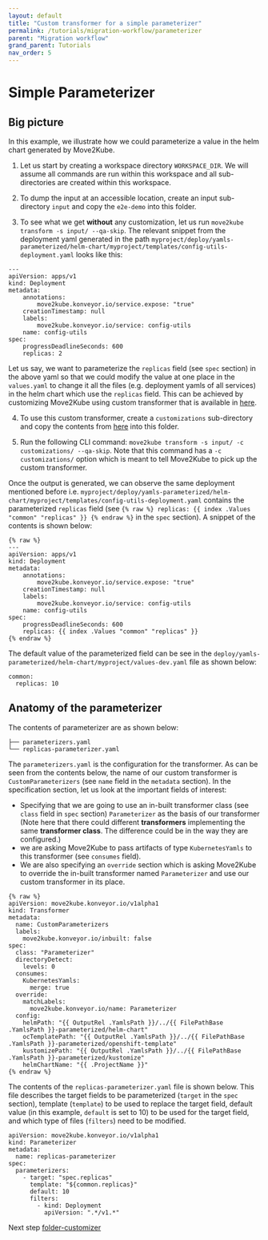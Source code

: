 ```yaml
---
layout: default
title: "Custom transformer for a simple parameterizer"
permalink: /tutorials/migration-workflow/parameterizer
parent: "Migration workflow"
grand_parent: Tutorials
nav_order: 5
---
```


# Simple Parameterizer

## Big picture

In this example, we illustrate how we could parameterize a value in the helm chart generated by Move2Kube. 

1. Let us start by creating a workspace directory `WORKSPACE_DIR`. We will assume all commands are run within this workspace and all sub-directories are created within this workspace.

2. To dump the input at an accessible location, create an input sub-directory `input` and copy the `e2e-demo` into this folder.

3. To see what we get **without** any customization, let us run `move2kube transform -s input/ --qa-skip`. The relevant snippet from the deployment yaml generated in the path  `myproject/deploy/yamls-parameterized/helm-chart/myproject/templates/config-utils-deployment.yaml` looks like this:
```
---
apiVersion: apps/v1
kind: Deployment
metadata:
    annotations:
        move2kube.konveyor.io/service.expose: "true"
    creationTimestamp: null
    labels:
        move2kube.konveyor.io/service: config-utils
    name: config-utils
spec:
    progressDeadlineSeconds: 600
    replicas: 2
```

Let us say, we want to parameterize the `replicas` field (see `spec` section) in the above yaml so that we could modify the value at one place in the `values.yaml` to change it all the files (e.g. deployment yamls of all services) in the helm chart which use the `replicas` field. This can be achieved by customizing Move2Kube using custom transformer that is available in [here](https://github.com/konveyor/move2kube-transformers/tree/main/parameterizers/simple-example/).

4. To use this custom transformer, create a `customizations` sub-directory and copy the contents from [here](https://github.com/konveyor/move2kube-transformers/tree/main/parameterizers/simple-example/) into this folder.

5. Run the following CLI command: `move2kube transform -s input/ -c customizations/ --qa-skip`. Note that this command has a `-c customizations/` option which is meant to tell Move2Kube to pick up the custom transformer. 

Once the output is generated, we can observe the same deployment mentioned before i.e. `myproject/deploy/yamls-parameterized/helm-chart/myproject/templates/config-utils-deployment.yaml` contains the parameterized `replicas` field (see `{% raw %} replicas: {{ index .Values "common" "replicas" }} {% endraw %}` in the `spec` section). A snippet of the contents is shown below:
```
{% raw %}
---
apiVersion: apps/v1
kind: Deployment
metadata:
    annotations:
        move2kube.konveyor.io/service.expose: "true"
    creationTimestamp: null
    labels:
        move2kube.konveyor.io/service: config-utils
    name: config-utils
spec:
    progressDeadlineSeconds: 600
    replicas: {{ index .Values "common" "replicas" }}
{% endraw %}
```
The default value of the parameterized field can be see in the `deploy/yamls-parameterized/helm-chart/myproject/values-dev.yaml` file as shown below:
```
common:
  replicas: 10
```

## Anatomy of the parameterizer
The contents of parameterizer are as shown below:
```
├── parameterizers.yaml
└── replicas-parameterizer.yaml
```
The `parameterizers.yaml` is the configuration for the transformer. As can be seen from the contents below, the name of our custom transformer is `CustomParameterizers` (see `name` field in the `metadata` section). In the specification section, let us look at the important fields of interest:
- Specifying that we are going to use an in-built transformer class (see `class` field in `spec` section) `Parameterizer` as the basis of our transformer (Note here that there could different **transformers** implementing the same **transformer class**. The difference could be in the way they are configured.)
- we are asking Move2Kube to pass artifacts of type `KubernetesYamls` to this transformer (see `consumes` field).
- We are also specifying an `override` section which is asking Move2Kube to override the in-built transformer named `Parameterizer` and use our custom transformer in its place.

```
{% raw %}
apiVersion: move2kube.konveyor.io/v1alpha1
kind: Transformer
metadata:
  name: CustomParameterizers
  labels: 
    move2kube.konveyor.io/inbuilt: false
spec:
  class: "Parameterizer"
  directoryDetect:
    levels: 0
  consumes:
    KubernetesYamls:
      merge: true
  override:
    matchLabels: 
      move2kube.konveyor.io/name: Parameterizer
  config:
    helmPath: "{{ OutputRel .YamlsPath }}/../{{ FilePathBase .YamlsPath }}-parameterized/helm-chart"
    ocTemplatePath: "{{ OutputRel .YamlsPath }}/../{{ FilePathBase .YamlsPath }}-parameterized/openshift-template"
    kustomizePath: "{{ OutputRel .YamlsPath }}/../{{ FilePathBase .YamlsPath }}-parameterized/kustomize"
    helmChartName: "{{ .ProjectName }}"
{% endraw %}
```

The contents of the `replicas-parameterizer.yaml` file is shown below.  This file describes the target fields to be parameterized (`target` in the `spec` section), template (`template`) to be used to replace the target field, default value (in this example, `default` is set to 10) to be used for the target field, and which type of files (`filters`) need to be modified.

```
apiVersion: move2kube.konveyor.io/v1alpha1
kind: Parameterizer
metadata:
  name: replicas-parameterizer
spec:
  parameterizers:
    - target: "spec.replicas"
      template: "${common.replicas}"
      default: 10
      filters:
        - kind: Deployment
          apiVersion: ".*/v1.*"
```
Next step [folder-customizer](/tutorials/migration-workflow/folder-customizer)

